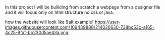 In this project i will be builiding from scratch a webpage from a designer file and it will focus only on html structure no css or java.


how the website will look like 
![alt example] https://user-images.githubusercontent.com/109439888/214020630-738bc53c-a165-4c25-9faf-bb230d5ae43a.png
